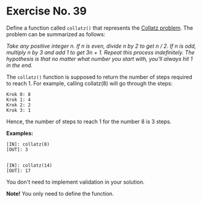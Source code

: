 # Exercise No. 39

Define a function called `collatz()` that represents the [Collatz problem](https://en.wikipedia.org/wiki/Collatz_conjecture). The problem can be summarized as follows:


*Take any positive integer n. If n is even, divide n by 2 to get n / 2. If n is odd, multiply n by 3 and add 1 to get 3n + 1. Repeat this process indefinitely. The hypothesis is that no matter what number you start with, you'll always hit 1 in the end.*


The `collatz()` function is supposed to return the number of steps required to reach 1. For example, calling collatz(8) will go through the steps:


    Krok 0: 8
    Krok 1: 4
    Krok 2: 2
    Krok 3: 1


Hence, the number of steps to reach 1 for the number 8 is 3 steps.


**Examples:**


    [IN]: collatz(8)
    [OUT]: 3


    [IN]: collatz(14)
    [OUT]: 17


You don't need to implement validation in your solution.


**Note!** You only need to define the function.